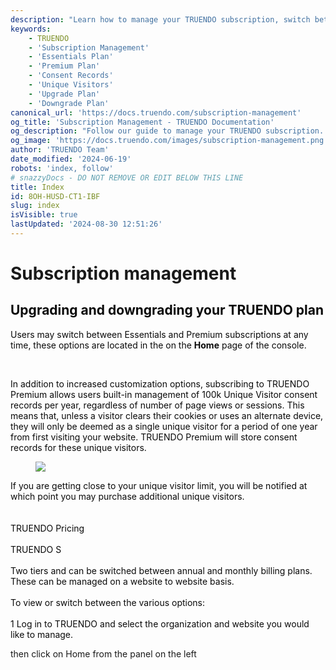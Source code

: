 ```yaml
---
description: "Learn how to manage your TRUENDO subscription, switch between Essentials and Premium plans, and handle  unique visitor consent records. Upgrade or downgrade your plan as needed. Last updated June 19, 2024.\n"
keywords:
    - TRUENDO
    - 'Subscription Management'
    - 'Essentials Plan'
    - 'Premium Plan'
    - 'Consent Records'
    - 'Unique Visitors'
    - 'Upgrade Plan'
    - 'Downgrade Plan'
canonical_url: 'https://docs.truendo.com/subscription-management'
og_title: 'Subscription Management - TRUENDO Documentation'
og_description: "Follow our guide to manage your TRUENDO subscription. Switch between plans, manage unique visitor consent records,  and upgrade or downgrade your subscription as needed.\n"
og_image: 'https://docs.truendo.com/images/subscription-management.png'
author: 'TRUENDO Team'
date_modified: '2024-06-19'
robots: 'index, follow'
# snazzyDocs - DO NOT REMOVE OR EDIT BELOW THIS LINE
title: Index
id: 8OH-HUSD-CT1-IBF
slug: index
isVisible: true
lastUpdated: '2024-08-30 12:51:26'
---
```

# Subscription management

## <span style="color:#0A0A0A;">Upgrading and downgrading your TRUENDO plan</span>

<span style="color:#0A0A0A;">Users may switch between Essentials and Premium subscriptions at any time, these options are located in the on the </span> **<span style="color:#0A0A0A;">Home</span>** <span style="color:#0A0A0A;">page of the console.</span>

<br />

<span style="color:#0A0A0A;">In addition to increased customization options, subscribing to TRUENDO Premium allows users built-in management of 100k Unique Visitor consent records per year, regardless of number of page views or sessions. This means that, unless a visitor clears their cookies or uses an alternate device, they will only be deemed as a single unique visitor for a period of one year from first visiting your website. TRUENDO Premium will store consent records for these unique visitors.</span>

<figure><img src="https://app.snazzydocs.com/storage/users/hEfI2V55cVTdM5ty/docs/G2IomO8914MUXZZJ/images/YbJbULfyX2gYTYKLt5Ys.png"></figure>

<span style="color:#0A0A0A;">If you are getting close to your unique visitor limit, you will be notified at which point you may purchase additional unique visitors.<br><br><br>TRUENDO Pricing<br><br>TRUENDO S<br><br>Two tiers and can be switched between annual and monthly billing plans. These can be managed on a website to website basis.<br><br>To view or switch between the various options:<br><br>1 Log in to TRUENDO and select the organization and website you would like to manage.</span>

then click on Home from the panel on the left

<br />